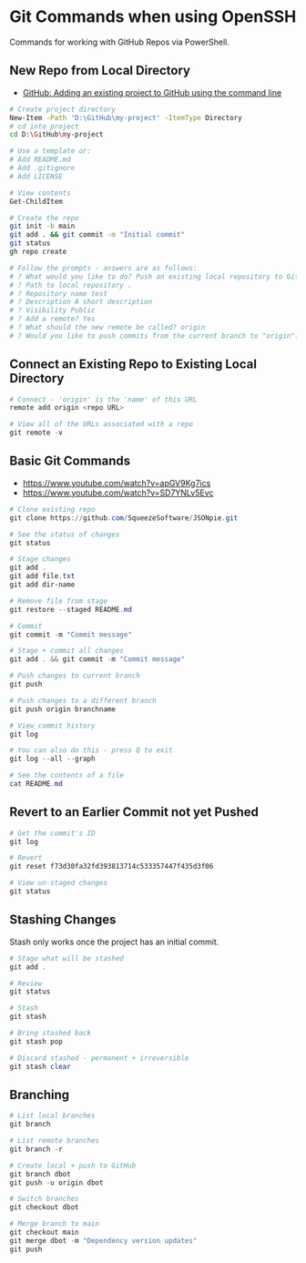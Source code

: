 # Git Commands when using OpenSSH

Commands for working with GitHub Repos via PowerShell.


## New Repo from Local Directory

* [GitHub: Adding an existing project to GitHub using the command line](https://docs.github.com/en/get-started/importing-your-projects-to-github/importing-source-code-to-github/adding-an-existing-project-to-github-using-the-command-line)

```bash
# Create project directory 
New-Item -Path 'D:\GitHub\my-project' -ItemType Directory
# cd into project
cd D:\GitHub\my-project

# Use a template or: 
# Add README.md
# Add .gitignore
# Add LICENSE

# View contents
Get-ChildItem

# Create the repo
git init -b main
git add . && git commit -m "Initial commit"
git status
gh repo create

# Follow the prompts - answers are as follows: 
# ? What would you like to do? Push an existing local repository to GitHub
# ? Path to local repository .
# ? Repository name test
# ? Description A short description
# ? Visibility Public
# ? Add a remote? Yes
# ? What should the new remote be called? origin
# ? Would you like to push commits from the current branch to "origin"? Yes
```

## Connect an Existing Repo to Existing Local Directory

```powershell
# Connect - 'origin' is the 'name' of this URL
remote add origin <repo URL>

# View all of the URLs associated with a repo
git remote -v
```

## Basic Git Commands

* https://www.youtube.com/watch?v=apGV9Kg7ics
* https://www.youtube.com/watch?v=SD7YNLv5Evc

```powershell
# Clone existing repo
git clone https://github.com/SqueezeSoftware/JSONpie.git

# See the status of changes
git status

# Stage changes
git add .
git add file.txt
git add dir-name

# Remove file from stage
git restore --staged README.md

# Commit 
git commit -m "Commit message"

# Stage + commit all changes
git add . && git commit -m "Commit message"

# Push changes to current branch
git push

# Push changes to a different branch
git push origin branchname

# View commit history
git log

# You can also do this - press Q to exit
git log --all --graph

# See the contents of a file
cat README.md
```

## Revert to an Earlier Commit not yet Pushed

```powershell
# Get the commit's ID
git log

# Revert
git reset f73d30fa32fd393813714c533357447f435d3f06

# View un-staged changes
git status
```

## Stashing Changes 

Stash only works once the project has an initial commit.

```powershell
# Stage what will be stashed
git add .

# Review
git status

# Stash 
git stash

# Bring stashed back
git stash pop

# Discard stashed - permanent + irreversible
git stash clear
```

## Branching

```powershell
# List local branches
git branch

# List remote branches
git branch -r

# Create local + push to GitHub
git branch dbot
git push -u origin dbot

# Switch branches
git checkout dbot

# Merge branch to main
git checkout main
git merge dbot -m "Dependency version updates"
git push
```


